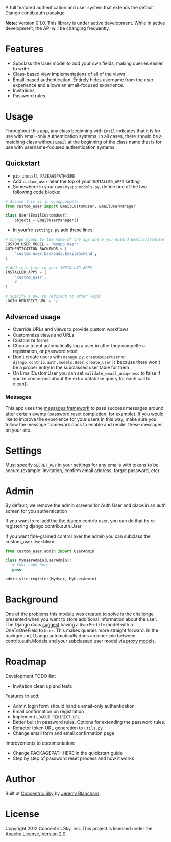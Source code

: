 A full featured authentication and user system that extends the default Django contib.auth pacakge.

**Note:** Version 0.1.0. This library is under active development. While in active development, the API will be changing frequently.


# Features

  * Subclass the User model to add your own fields, making queries easier to write
  * Class-based view implementations of all of the views
  * Email-based authentication. Entirely hides username from the user experience and allows an email-focused experience.
  * Invitations
  * Password rules


# Usage
Throughout this app, any class beginning with `Email` indicates that it is for use with email-only authentication systems.
In all cases, there should be a matching class without `Email` at the beginning of the class name that is for use with username-focused authentication systems.


## Quickstart

  * `pip install PACKAGEPATHHERE`
  * Add `custom_user` near the top of your `INSTALLED_APPS` setting
  * Somewhere in your own `myapp.models.py`, define one of the two following code blocks:

```python
# Assume this is in myapp.models
from custom_user import EmailCustomUser, EmailUserManager

class User(EmailCustomUser):
    objects = EmailUserManager()
```

  * In your're `settings.py` add these lines:

```python
# Change myapp to the name of the app where you extend EmailCustomUser
CUSTOM_USER_MODEL = 'myapp.User'
AUTHENTICATION_BACKENDS = [
    'custom_user.backends.EmailBackend',
]

# Add this line to your INSTALLED_APPS
INSTALLED_APPS = [
    'custom_user',
    # ...
]

# Specify a URL to redirect to after login
LOGIN_REDIRECT_URL = '/'
```


## Advanced usage

  * Override URLs and views to provide custom workflows
  * Custommize views and URLs
  * Customize forms
  * Choose to not automatically log a user in after they compelte a registration, or password reset
  * Don't create users with `manage.py createsuperuser` or `django.contrib.auth.models.User.create_user()` because there won't be a proper entry in the subclassed user table for them
  * On EmailCustomUser you can set `validate_email_uniqeness` to false if you're concerned about the extra database query for each call to clean()

### Messages
This app uses the [messages framework](https://docs.djangoproject.com/en/dev/ref/contrib/messages/) to pass success messages
around after certain events (password reset completion, for example). If you would like to improve the experience for
your users in this way, make sure you follow the message framework docs to enable and render these messages on your site.


# Settings
Must specify `SECRET_KEY` in your settings for any emails with tokens to be secure (example: invitation, confirm email address, forgot password, etc)


# Admin
By default, we remove the admin screens for Auth User and place in an auth screen for you authentication

If you want to re-add the the django contrib user, you can do that by re-registering django.contrib.auth.User

If you want fine-grained control over the admin you can subclass the custom_user `UserAdmin`:

```python
from custom_user.admin import UserAdmin

class MyUserAdmin(UserAdmin):
   # Your code here
   pass

admin.site.register(MyUser, MyUserAdmin)
```


# Background
One of the problems this module was created to solve is the challenge presented when you want to store additional information
about the user. The Django docs [suggest](https://docs.djangoproject.com/en/dev/topics/auth/#storing-additional-information-about-users)
having a `UserProfile` model with a OneToOneField to `User`. This makes queries more straight forward. In the background,
Django automatically does an inner join between contrib.auth.Models and your subclassed user model via
[proxy models](https://docs.djangoproject.com/en/dev/topics/db/models/#proxy-models).


# Roadmap

Development TODO list:

  * Invitation clean up and tests

Features to add:

  * Admin login form should handle email-only authentication
  * Email confirmation on registration
  * Implement `LOGOUT_REDIRECT_URL`
  * Better built in password rules. Options for extending the password rules.
  * Refactor token URL generation to `utils.py`
  * Change email form and email confirmation page

Improvements to documentation:

  * Change PACKAGEPATHHERE in the quickstart guide
  * Step by step of password reset process and how it works


# Author
Built at [Concentric Sky](http://www.concentricsky.com/) by [Jeremy Blanchard](http://github.com/auzigog/).


# License
Copyright 2012 Concentric Sky, Inc. This project is licensed under the [Apache License, Version 2.0](http://www.apache.org/licenses/LICENSE-2.0).


